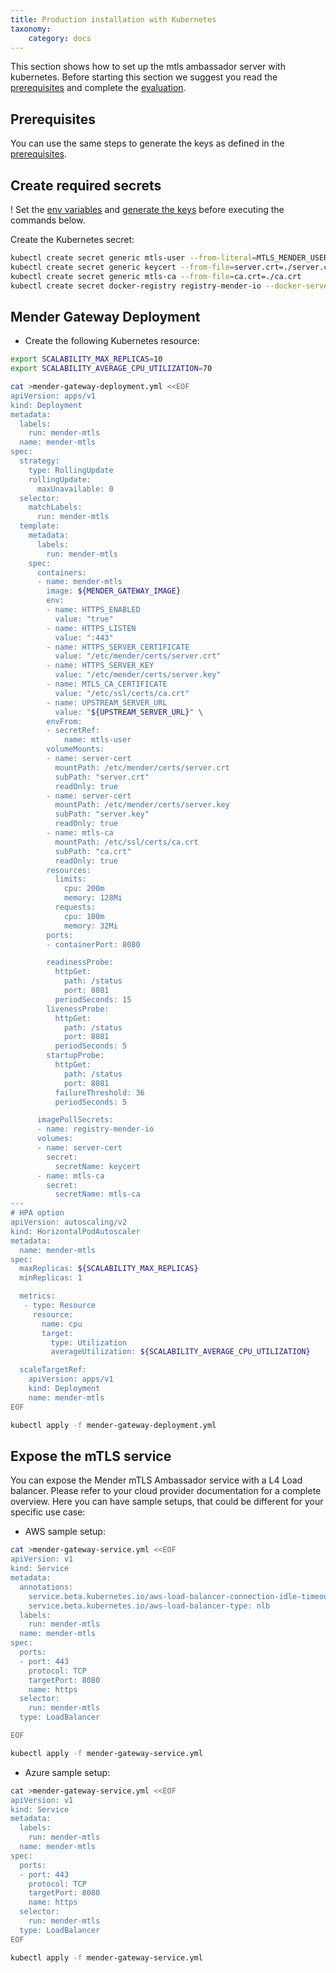 ```yaml
---
title: Production installation with Kubernetes
taxonomy:
    category: docs
---
```




This section shows how to set up the mtls ambassador server with kubernetes.
Before starting this section we suggest you read the [prerequisites](../01.Keys-and-certificates/docs.md) and complete the [evaluation](../02.Evaluation-with-docker-compose/docs.md).


## Prerequisites

You can use the same steps to generate the keys as defined in the [prerequisites](../01.Keys-and-certificates/docs.md).


## Create required secrets

! Set the [env variables](../01.Keys-and-certificates/docs.md#environment-variables) and [generate the keys](../01.Keys-and-certificates/docs.md#generating-the-keys) before executing the commands below.

Create the Kubernetes secret:

```bash
kubectl create secret generic mtls-user --from-literal=MTLS_MENDER_USERNAME=${MENDER_USERNAME} --from-literal=MTLS_MENDER_PASSWORD=${MENDER_PASSWORD}
kubectl create secret generic keycert --from-file=server.crt=./server.crt --from-file=server.key=./server.key
kubectl create secret generic mtls-ca --from-file=ca.crt=./ca.crt
kubectl create secret docker-registry registry-mender-io --docker-server=${DOCKER_REGISTRY_URL} --docker-username=${DOCKER_REGISTRY_USERNAME} --docker-password={$DOCKER_REGISTRY_PASSWORD}
```


## Mender Gateway Deployment
* Create the following Kubernetes resource:

```bash
export SCALABILITY_MAX_REPLICAS=10
export SCALABILITY_AVERAGE_CPU_UTILIZATION=70

cat >mender-gateway-deployment.yml <<EOF
apiVersion: apps/v1
kind: Deployment
metadata:
  labels:
    run: mender-mtls
  name: mender-mtls
spec:
  strategy:
    type: RollingUpdate
    rollingUpdate:
      maxUnavailable: 0
  selector:
    matchLabels:
      run: mender-mtls
  template:
    metadata:
      labels:
        run: mender-mtls
    spec:
      containers:
      - name: mender-mtls
        image: ${MENDER_GATEWAY_IMAGE}
        env:
        - name: HTTPS_ENABLED
          value: "true"
        - name: HTTPS_LISTEN
          value: ":443"
        - name: HTTPS_SERVER_CERTIFICATE
          value: "/etc/mender/certs/server.crt"
        - name: HTTPS_SERVER_KEY
          value: "/etc/mender/certs/server.key"
        - name: MTLS_CA_CERTIFICATE
          value: "/etc/ssl/certs/ca.crt"
        - name: UPSTREAM_SERVER_URL
          value: "${UPSTREAM_SERVER_URL}" \
        envFrom:
        - secretRef:
            name: mtls-user
        volumeMounts:
        - name: server-cert
          mountPath: /etc/mender/certs/server.crt
          subPath: "server.crt"
          readOnly: true
        - name: server-cert
          mountPath: /etc/mender/certs/server.key
          subPath: "server.key"
          readOnly: true
        - name: mtls-ca
          mountPath: /etc/ssl/certs/ca.crt
          subPath: "ca.crt"
          readOnly: true
        resources:
          limits:
            cpu: 200m
            memory: 128Mi
          requests:
            cpu: 100m
            memory: 32Mi
        ports:
        - containerPort: 8080

        readinessProbe:
          httpGet:
            path: /status
            port: 8081
          periodSeconds: 15
        livenessProbe:
          httpGet:
            path: /status
            port: 8081
          periodSeconds: 5
        startupProbe:
          httpGet:
            path: /status
            port: 8081
          failureThreshold: 36
          periodSeconds: 5

      imagePullSecrets:
      - name: registry-mender-io
      volumes:
      - name: server-cert
        secret:
          secretName: keycert
      - name: mtls-ca
        secret:
          secretName: mtls-ca
---
# HPA option
apiVersion: autoscaling/v2
kind: HorizontalPodAutoscaler
metadata:
  name: mender-mtls
spec:
  maxReplicas: ${SCALABILITY_MAX_REPLICAS}
  minReplicas: 1

  metrics:
   - type: Resource
     resource:
       name: cpu
       target:
         type: Utilization
         averageUtilization: ${SCALABILITY_AVERAGE_CPU_UTILIZATION}

  scaleTargetRef:
    apiVersion: apps/v1
    kind: Deployment
    name: mender-mtls
EOF

kubectl apply -f mender-gateway-deployment.yml
```


## Expose the mTLS service
You can expose the Mender mTLS Ambassador service with a L4 Load balancer. Please
refer to your cloud provider documentation for a complete overview.
Here you can have sample setups, that could be different for your specific use case:

* AWS sample setup:

```bash
cat >mender-gateway-service.yml <<EOF
apiVersion: v1
kind: Service
metadata:
  annotations:
    service.beta.kubernetes.io/aws-load-balancer-connection-idle-timeout: "600"
    service.beta.kubernetes.io/aws-load-balancer-type: nlb
  labels:
    run: mender-mtls
  name: mender-mtls
spec:
  ports:
  - port: 443
    protocol: TCP
    targetPort: 8080
    name: https
  selector:
    run: mender-mtls
  type: LoadBalancer

EOF

kubectl apply -f mender-gateway-service.yml
```

* Azure sample setup:

```bash
cat >mender-gateway-service.yml <<EOF
apiVersion: v1
kind: Service
metadata:
  labels:
    run: mender-mtls
  name: mender-mtls
spec:
  ports:
  - port: 443
    protocol: TCP
    targetPort: 8080
    name: https
  selector:
    run: mender-mtls
  type: LoadBalancer
EOF

kubectl apply -f mender-gateway-service.yml
```
